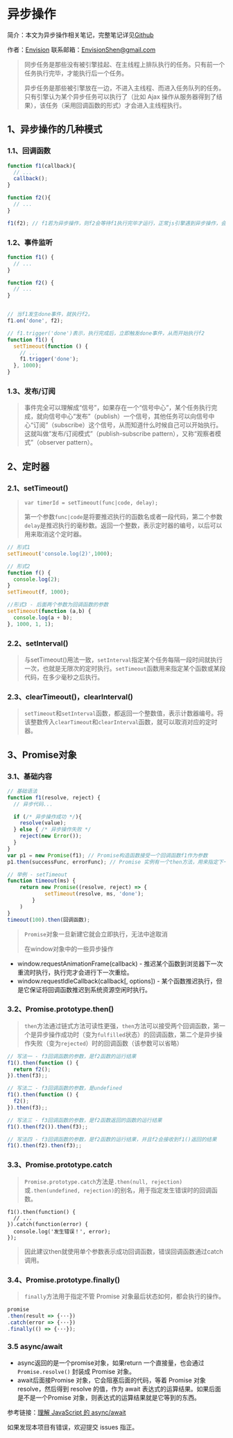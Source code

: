 # 异步操作

简介：本文为异步操作相关笔记，完整笔记详见[Github](https://github.com/MrEnvision/Front-end_learning_notes)

作者：[Envision](https://github.com/MrEnvision) 联系邮箱：[EnvisionShen@gmail.com](mailto:EnvisionShen@gmail.com)

> 同步任务是那些没有被引擎挂起、在主线程上排队执行的任务。只有前一个任务执行完毕，才能执行后一个任务。
>
> 异步任务是那些被引擎放在一边，不进入主线程、而进入任务队列的任务。只有引擎认为某个异步任务可以执行了（比如 Ajax 操作从服务器得到了结果），该任务（采用回调函数的形式）才会进入主线程执行。

## 1、异步操作的几种模式

### 1.1、回调函数

```javascript
function f1(callback){
  // ...
  callback();
}

function f2(){
  // ...
}

f1(f2); // f1若为异步操作，则f2会等待f1执行完毕才运行，正常js引擎遇到异步操作，会挂起，并运行下一个任务
```

### 1.2、事件监听

```javascript
function f1() {
  // ...
}

function f2() {
  // ...
}


// 当f1发生done事件，就执行f2。
f1.on('done', f2);

// f1.trigger('done')表示，执行完成后，立即触发done事件，从而开始执行f2
function f1() {
  setTimeout(function () {
    // ...
    f1.trigger('done');
  }, 1000);
}
```

### 1.3、发布/订阅

> 事件完全可以理解成“信号”，如果存在一个“信号中心”，某个任务执行完成，就向信号中心“发布”（publish）一个信号，其他任务可以向信号中心“订阅”（subscribe）这个信号，从而知道什么时候自己可以开始执行。这就叫做”发布/订阅模式”（publish-subscribe pattern），又称“观察者模式”（observer pattern）。

## 2、定时器

### 2.1、setTimeout\(\)

> `var timerId = setTimeout(func|code, delay);`
>
> 第一个参数`func|code`是将要推迟执行的函数名或者一段代码，第二个参数`delay`是推迟执行的毫秒数。返回一个整数，表示定时器的编号，以后可以用来取消这个定时器。

```javascript
// 形式1
setTimeout('console.log(2)',1000);

// 形式2
function f() {
  console.log(2);
}
setTimeout(f, 1000);

//形式3 - 后面两个参数为回调函数的参数
setTimeout(function (a,b) {
  console.log(a + b);
}, 1000, 1, 1);
```

### 2.2、setInterval\(\)

> 与setTimeout\(\)用法一致，`setInterval`指定某个任务每隔一段时间就执行一次，也就是无限次的定时执行。`setTimeout`函数用来指定某个函数或某段代码，在多少毫秒之后执行。

### 2.3、clearTimeout\(\)，clearInterval\(\)

> `setTimeout`和`setInterval`函数，都返回一个整数值，表示计数器编号。将该整数传入`clearTimeout`和`clearInterval`函数，就可以取消对应的定时器。

## 3、Promise对象

### 3.1、基础内容

```javascript
// 基础语法
function f1(resolve, reject) {
  // 异步代码...

  if (/* 异步操作成功 */){
    resolve(value);
  } else { /* 异步操作失败 */
    reject(new Error());
  }
}
var p1 = new Promise(f1); // Promise构造函数接受一个回调函数f1作为参数
p1.then(successFunc, errorFunc); // Promise 实例有一个then方法，用来指定下一步的回调函数

// 举例 - setTimeout
function timeout(ms) {
    return new Promise((resolve, reject) => {
            setTimeout(resolve, ms, 'done');
        }
    )
}
timeout(100).then(回调函数);
```

> `Promise`对象一旦新建它就会立即执行，无法中途取消
>
> 在window对象中的一些异步操作

* window.requestAnimationFrame\(callback\) - 推迟某个函数到浏览器下一次重流时执行，执行完才会进行下一次重绘。
* window.requestIdleCallback\(callback\[, options\]\) - 某个函数推迟执行，但是它保证将回调函数推迟到系统资源空闲时执行。

### 3.2、Promise.prototype.then\(\)

> `then`方法通过链式方法可读性更强，`then`方法可以接受两个回调函数，第一个是异步操作成功时（变为`fulfilled`状态）的回调函数，第二个是异步操作失败（变为`rejected`）时的回调函数（该参数可以省略）

```javascript
// 写法一 - f3回调函数的参数，是f2函数的运行结果
f1().then(function () {
  return f2();
}).then(f3);;

// 写法二 - f3回调函数的参数，是undefined
f1().then(function () {
  f2();
}).then(f3);;

// 写法三 - f3回调函数的参数，是f2函数返回的函数的运行结果
f1().then(f2()).then(f3);;

// 写法四 - f3回调函数的参数，是f2函数的运行结果，并且f2会接收到f1()返回的结果
f1().then(f2).then(f3);;
```

### 3.3、Promise.prototype.catch

> `Promise.prototype.catch`方法是`.then(null, rejection)`或`.then(undefined, rejection)`的别名，用于指定发生错误时的回调函数。

```text
f1().then(function() {
  // ...
}).catch(function(error) {
  console.log('发生错误！', error);
});
```

> 因此建议then就使用单个参数表示成功回调函数，错误回调函数通过catch调用。

### 3.4、Promise.prototype.finally\(\)

> `finally`方法用于指定不管 Promise 对象最后状态如何，都会执行的操作。

```javascript
promise
.then(result => {···})
.catch(error => {···})
.finally(() => {···});
```

### 3.5 async/await

* async返回的是一个promise对象，如果return 一个直接量，也会通过 `Promise.resolve()` 封装成 Promise 对象。
* await后面接Promise 对象，它会阻塞后面的代码，等着 Promise 对象 resolve，然后得到 resolve 的值，作为 await 表达式的运算结果。如果后面是不是一个Promise 对象，则表达式的运算结果就是它等到的东西。

参考链接：[理解 JavaScript 的 async/await](https://segmentfault.com/a/1190000007535316)

如果发现本项目有错误，欢迎提交 issues 指正。

